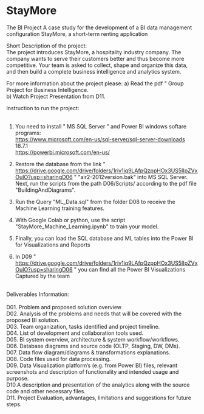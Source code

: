 # StayMore
The BI Project A case study for the development of a BI data management configuration StayMore, a short-term renting application

Short Description of the project:  <br> 
The project introduces StayMore, a hospitality industry company. The company wants to serve their customers better and thus become more competitive.
Your team is asked to collect, shape and organize this data, and then build a complete business intelligence and analytics system.

For more information about the project please:
a) Read the pdf " Group Project for Business Intelligence. <br>
b) Watch Project Presentation from D11. <br>

Instruction to run the project: <br> <br>
1) You need to install " MS SQL Server " and Power BI windows softare programs: <br>
https://www.microsoft.com/en-us/sql-server/sql-server-downloads 18.7.1 <br>
https://powerbi.microsoft.com/en-us/ <br>

2) Restore the database from the link " https://drive.google.com/drive/folders/1riv1iq9LAfpQzppHOx3US5IIpZVxOulO?usp=sharingD06 " "air2-2012version.bak" into MS SQL Server. <br>
Next, run the scripts from the path  D06/Scripts/ according to the pdf file "BuildingAndDiagrams". <br>

3) Run the Query "ML_Data.sql" from the folder D08 to receive the Machine Learning training features. <br>
4) With Google Colab or python, use the script "StayMore_Machine_Learning.ipynb" to train your model. <br>
5) Finally, you can load the SQL database and ML tables into the Power BI for Visualizations and Reports <br>
6) In D09 " https://drive.google.com/drive/folders/1riv1iq9LAfpQzppHOx3US5IIpZVxOulO?usp=sharingD06 " you can find all the Power BI Visualizations Captured by the team <br> <br>

Deliverables Information: <br> <br>
D01. Problem and proposed solution overview <br>
D02. Analysis of the problems and needs that will be covered with the proposed BI solution. <br>
D03. Team organization, tasks identified and project timeline. <br>
D04. List of development and collaboration tools used. <br>
D05. BI system overview, architecture & system workflow/workflows. <br>
D06. Database diagrams and source code (OLTP, Staging, DW, DMs). <br>
D07. Data flow diagram/diagrams & transformations explanations. <br>
D08. Code files used for data processing. <br>
D09. Data Visualization platform’s (e.g. from Power BI) files, relevant screenshots and description of functionality and intended usage and purpose. <br>
D10.A description and presentation of the analytics along with the source code and other necessary files. <br>
D11. Project Evaluation, advantages, limitations and suggestions for future steps. <br>
